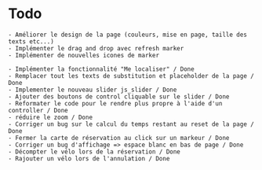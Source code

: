 
# Todo

	- Améliorer le design de la page (couleurs, mise en page, taille des texts etc...)
	- Implémenter le drag and drop avec refresh marker
	- Implémenter de nouvelles icones de marker
	
	- Implémenter la fonctionnalité "Me localiser" / Done
	- Remplacer tout les texts de substitution et placeholder de la page / Done
	- Implementer le nouveau slider js_slider / Done
	- Ajouter des boutons de control cliquable sur le slider / Done
	- Reformater le code pour le rendre plus propre à l'aide d'un controller / Done
	- réduire le zoom / Done
	- Corriger un bug sur le calcul du temps restant au reset de la page / Done
	- Fermer la carte de réservation au click sur un markeur / Done
	- Corriger un bug d'affichage => espace blanc en bas de page / Done
	- Décompter le vélo lors de la réservation / Done
	- Rajouter un vélo lors de l'annulation / Done
